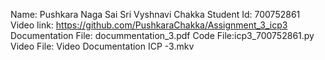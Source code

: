 Name: Pushkara Naga Sai Sri Vyshnavi Chakka
Student Id: 700752861
Video link: https://github.com/PushkaraChakka/Assignment_3_icp3
Documentation File: docummentation_3.pdf
Code File:icp3_700752861.py
Video File: Video Documentation ICP -3.mkv
